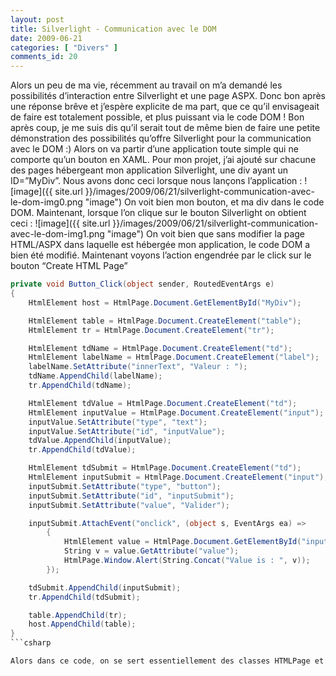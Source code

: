 ```yaml
---
layout: post
title: Silverlight - Communication avec le DOM
date: 2009-06-21
categories: [ "Divers" ]
comments_id: 20 
---
```


Alors un peu de ma vie, récemment au travail on m’a demandé les possibilités d’interaction entre Silverlight et une page ASPX. Donc bon après une réponse brêve et j’espère explicite de ma part, que ce qu’il envisageait de faire est totalement possible, et plus puissant via le code DOM ! Bon après coup, je me suis dis qu’il serait tout de même bien de faire une petite démonstration des possibilités qu’offre Silverlight pour la communication avec le DOM :) Alors on va partir d’une application toute simple qui ne comporte qu’un bouton en XAML. Pour mon projet, j’ai ajouté sur chacune des pages hébergeant mon application Silverlight, une div ayant un ID=”MyDiv”. Nous avons donc ceci lorsque nous lançons l’application : ![image]({{ site.url }}/images/2009/06/21/silverlight-communication-avec-le-dom-img0.png "image") On voit bien mon bouton, et ma div dans le code DOM. Maintenant, lorsque l’on clique sur le bouton Silverlight on obtient ceci : ![image]({{ site.url }}/images/2009/06/21/silverlight-communication-avec-le-dom-img1.png "image") On voit bien que sans modifier la page HTML/ASPX dans laquelle est hébergée mon application, le code DOM a bien été modifié. Maintenant voyons l’action engendrée par le click sur le bouton “Create HTML Page”

```csharp
private void Button_Click(object sender, RoutedEventArgs e)
{
    HtmlElement host = HtmlPage.Document.GetElementById("MyDiv");

    HtmlElement table = HtmlPage.Document.CreateElement("table");
    HtmlElement tr = HtmlPage.Document.CreateElement("tr");

    HtmlElement tdName = HtmlPage.Document.CreateElement("td");
    HtmlElement labelName = HtmlPage.Document.CreateElement("label");
    labelName.SetAttribute("innerText", "Valeur : ");
    tdName.AppendChild(labelName);
    tr.AppendChild(tdName);

    HtmlElement tdValue = HtmlPage.Document.CreateElement("td");
    HtmlElement inputValue = HtmlPage.Document.CreateElement("input");
    inputValue.SetAttribute("type", "text");
    inputValue.SetAttribute("id", "inputValue");
    tdValue.AppendChild(inputValue);
    tr.AppendChild(tdValue);

    HtmlElement tdSubmit = HtmlPage.Document.CreateElement("td");
    HtmlElement inputSubmit = HtmlPage.Document.CreateElement("input");
    inputSubmit.SetAttribute("type", "button");
    inputSubmit.SetAttribute("id", "inputSubmit");
    inputSubmit.SetAttribute("value", "Valider");

    inputSubmit.AttachEvent("onclick", (object s, EventArgs ea) =>
        {
            HtmlElement value = HtmlPage.Document.GetElementById("inputValue");
            String v = value.GetAttribute("value");
            HtmlPage.Window.Alert(String.Concat("Value is : ", v));
        });

    tdSubmit.AppendChild(inputSubmit);
    tr.AppendChild(tdSubmit);

    table.AppendChild(tr);
    host.AppendChild(table);
}
```csharp

Alors dans ce code, on se sert essentiellement des classes HTMLPage et HTMLElement comme vous pouvez le voir ! Donc dans ce petit bout de méthode, l’on va créer un tableau qui contiendra notre libellé , notre valeur à saisir, et notre bouton valider. On ajoute de plus un évènement au click de son bouton, qui va tout simplement nous afficher une Alerte javascript contenant la valeur de notre textbox. Donc bien, entendu, en Silverlight, on ne peut pas uniquement lire et écrire dans le DOM, on peut aussi appeler des fonctions JavaScript depuis Silverlight et vice-versa, mais cela je vous l’ai montré dans le post précédent. Donc avec tout cela, vous pourrez faire tout ce que voulez pour intégrer correctement des projets Silverlight dans vos applications Web. Je ne vous fournis pas la démo cette fois-ci, puisque tout le code est là :)
